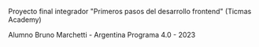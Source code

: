 Proyecto final integrador "Primeros pasos del desarrollo frontend" (Ticmas Academy)

Alumno Bruno Marchetti - Argentina Programa 4.0 - 2023
